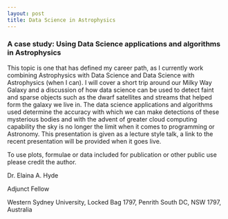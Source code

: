 ```yaml
---
layout: post
title: Data Science in Astrophysics
---
```

### A case study: Using Data Science applications and algorithms in Astrophysics

This topic is one that has defined my career path, as I currently work combining Astrophysics with Data Science and Data Science with Astrophysics (when I can). I will cover a short trip around our Milky Way Galaxy and a discussion of how data science can be used to detect faint and sparse objects such as the dwarf satellites and streams that helped form the galaxy we live in. The data science applications and algorithms used determine the accuracy with which we can make detections of these mysterious bodies and with the advent of greater cloud computing capability the sky is no longer the limit when it comes to programming or Astronomy. This presentation is given as a lecture style talk, a link to the recent presentation will be provided when it goes live.

To use plots, formulae or data included for publication or other public use please credit the author.

Dr. Elaina A. Hyde

Adjunct Fellow

Western Sydney University, 
Locked Bag 1797, 
Penrith South DC, 
NSW 1797, Australia


<!-- Next you can update your site name, avatar and other options using the _config.yml file in the root of your repository (shown below). -->
